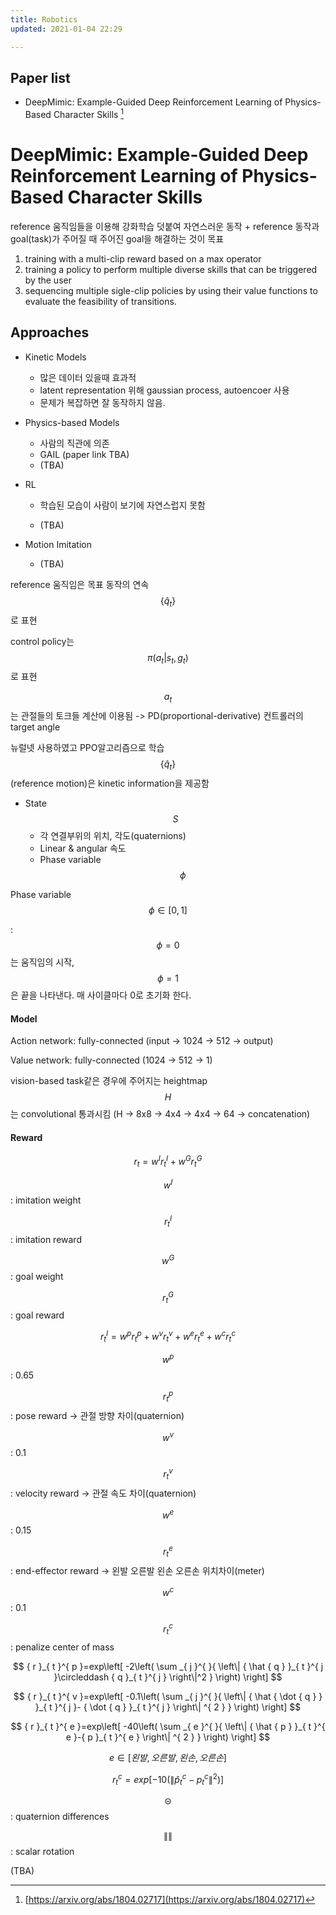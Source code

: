 ```yaml
---
title: Robotics
updated: 2021-01-04 22:29

---
```




## Paper list

* DeepMimic: Example-Guided Deep Reinforcement Learning of Physics-Based Character Skills [^1]



# DeepMimic: Example-Guided Deep Reinforcement Learning of Physics-Based Character Skills

reference 움직임들을 이용해 강화학습 덧붙여 자연스러운 동작 + reference 동작과 goal(task)가 주어질 때 주어진 goal을 해결하는 것이 목표

1. training with a multi-clip reward based on a max operator
2. training a policy to perform multiple diverse skills that can be triggered by the user
3. sequencing multiple sigle-clip policies by using their value functions to evaluate the feasibility of transitions.



## Approaches

* Kinetic Models

  - 많은 데이터 있을때 효과적
  - latent representation 위해 gaussian process, autoencoer 사용
  - 문제가 복잡하면 잘 동작하지 않음.

* Physics-based Models

  - 사람의 직관에 의존
  - GAIL (paper link TBA)
  - (TBA)

* RL

  - 학습된 모습이 사람이 보기에 자연스럽지 못함

  - (TBA)

* Motion Imitation

  - (TBA)



reference 움직임은 목표 동작의 연속 
$$
\left\{ { \hat { q }  }_{ t } \right\}
$$
로 표현

control policy는 
$$
\pi(a_t|s_t,g_t)
$$
로 표현

$$a_t$$는 관절들의 토크들 계산에 이용됨 -> PD(proportional-derivative) 컨트롤러의 target angle

뉴럴넷 사용하였고 PPO알고리즘으로 학습
$$
\left\{ { \hat { q }  }_{ t } \right\}
$$
(reference motion)은 kinetic information을 제공함



* State $$S$$
  - 각 연결부위의 위치, 각도(quaternions)
  - Linear & angular 속도
  - Phase variable $$\phi$$

Phase variable
$$
\phi \in \left[ 0,1 \right]
$$


: $$\phi=0$$는 움직임의 시작, $$\phi=1$$은 끝을 나타낸다. 매 사이클마다 0로 초기화 한다.



#### Model

Action network: fully-connected (input -> 1024 -> 512 -> output)

Value network: fully-connected (1024 -> 512 -> 1)

vision-based task같은 경우에 주어지는 heightmap $$H$$ 는 convolutional 통과시킴 (H -> 8x8 -> 4x4 -> 4x4 -> 64 -> concatenation)



#### Reward

$$
r_{t}=w^{I}r_t^{I}+w^{G} r_t^{G}
$$



$$w^I$$: imitation weight

$$r_t^{I}$$: imitation reward

$$w^G$$: goal weight

$$r_t^{G}$$: goal reward


$$
r_t^I = w^pr_t^p + w^vr_t^v + w^er_t^e + w^cr_t^c
$$


$$w^p$$: 0.65

$$r_t^p$$: pose reward -> 관절 방향 차이(quaternion)

$$w^v$$: 0.1

$$r_t^v$$: velocity reward -> 관절 속도 차이(quaternion)

$$w^e$$: 0.15

$$r_t^e$$: end-effector reward -> 왼발 오른발 왼손 오른손 위치차이(meter)

$$w^c$$: 0.1

$$r_t^c$$: penalize center of mass


$$
{ r }_{ t }^{ p }=exp\left[ -2\left( \sum _{ j }^{  }{ \left\| { \hat { q }  }_{ t }^{ j }\circleddash { q }_{ t }^{ j } \right\|^2  }  \right)  \right]
$$

$$
{ r }_{ t }^{ v }=exp\left[ -0.1\left( \sum _{ j }^{  }{ \left\| { \hat { \dot { q }  }  }_{ t }^{ j }- { \dot { q }  }_{ t }^{ j } \right\| ^{ 2 } }  \right)  \right]
$$

$$
{ r }_{ t }^{ e }=exp\left[ -40\left( \sum _{ e }^{  }{ \left\| { \hat { p }  }_{ t }^{ e }-{ p }_{ t }^{ e } \right\| ^{ 2 } }  \right)  \right]
$$

$$
e\in[왼발, 오른발, 왼손, 오른손]
$$


$$
{ r }_{ t }^{ c }=exp\left[ -10\left( \left\| { \hat { p }  }_{ t }^{ c }-{ p }_{ t }^{ c } \right\| ^{ 2 } \right)  \right]
$$


$$\circleddash$$: quaternion differences


$$
\left\|  \right\|
$$
: scalar rotation





(TBA)











[^1]: [https://arxiv.org/abs/1804.02717](https://arxiv.org/abs/1804.02717)

